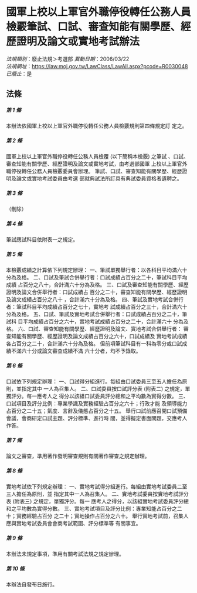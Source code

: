 # 國軍上校以上軍官外職停役轉任公務人員檢覈筆試、口試、審查知能有關學歷、經歷證明及論文或實地考試辦法

*法規類別*：廢止法規＞考選部
*異動日期*：2006/03/22  
*法規網址*：https://law.moj.gov.tw/LawClass/LawAll.aspx?pcode=R0030048
*已廢止*：是


## 法條
##### 第 1 條
本辦法依國軍上校以上軍官外職停役轉任公務人員檢覈規則第四條規定訂
定之。

##### 第 2 條
國軍上校以上軍官外職停役轉任公務人員檢覆 (以下簡稱本檢覈) 之筆試
、口試、審查知能有關學歷、經歷證明及論文或實地考試，由考選部國軍
上校以上軍官外職停役轉任公務人員檢覈委員會辦理。
筆試、口試、審查知能有關學歷、經歷證明及論文或實地考試委員由考選
部就典試法所訂具有典試委員資格者遴聘之。

##### 第 3 條
（刪除）

##### 第 4 條
筆試應試科目依附表一之規定。

##### 第 5 條
本檢覈成績之計算依下列規定辦理：
一、筆試單獨舉行者：以各科目平均滿六十分為及格。
二、口試及筆試合併舉行者：口試成績占百分之二十，筆試科目平均成績
    占百分之八十，合計滿六十分為及格。
三、口試及審查知能有關學歷、經歷證明及論文合併舉行者：口試成績占
    百分之二十，審查知能有關學歷、經歷證明及論文成績占百分之八十
    ，合計滿六十分為及格。
四、筆試及實地考試合併行者：筆試科目平均成績占百分之七十，實地考
    試成績占百分之三十，合計滿六十分為及格。
五、口試、筆試及實地考試合併舉行者：口試成績占百分之二十，筆試科
    目平均成績占百分之六十，實地考試成績占百分之二十，合計滿六十
    分為及格。
六、口試、審查知能有關學歷、經歷證明及論文、實地考試合併舉行者：
    審查知能有關學歷、經歷證明及論文成績占百分之六十，口試成績及
    實地考試成績各占百分之二十，合計滿六十分為及格。
但前項筆試科目有一科為零分或口試成績不滿六十分或論文審查成績不滿
六十分者，均不予錄取。


##### 第 6 條
口試依下列規定辦理：
一、口試得分組進行。每組由口試委員三至五人擔任為原則，並指定其中
    一人為召集人。
二、口試委員按口試評分表 (附表二) 之規定，單獨評分。每一應考人之
    得分以該組口試委員評分總和之平均數為實得分數。
三、口試項目及評分比例：專業學識及實務經驗占百分之六十；行政才能
    及領導能力占百分之二十五；氣度、言辭及儀態占百分之十五。
舉行口試前應召開口試預備會議，會商研定口試主題、評分標準、進行時
間，並得擬定書面問題，交應考人作答。

##### 第 7 條
論文之審查，準用著作發明審查規則有關著作審查之規定辦理。

##### 第 8 條
實地考試依下列規定辦理：
一、實地考試得分組進行。每組由實地考試委員二至三人擔任為原則，並
    指定其中一人為召集人。
二、實地考試委員按實地考試評分表 (附表三) 之規定，單獨評分。每一
    應考人之得分，以該組實地考試委員評分總和之平均數為實得分數。
三、實地考試項目及評分比例：專業知能占百分之二十；實務經驗占百分
    之二十；實地操作占百分之六十。
舉行實地考試前，召集人應與實地考試委員會會商考試範圍、評分標準等
有關事宜。

##### 第 9 條
本辦法未規定事項，準用有關考試法規之規定辦理。

##### 第 10 條
本辦法自發布日施行。


